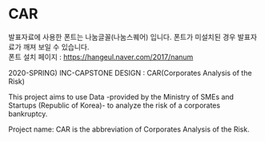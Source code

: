 # CAR
발표자료에 사용한 폰트는 나눔글꼴(나눔스퀘어) 입니다. 폰트가 미설치된 경우 발표자료가 깨져 보일 수 있습니다.  
폰트 설치 페이지 : https://hangeul.naver.com/2017/nanum

2020-SPRING) INC-CAPSTONE DESIGN :  CAR(Corporates Analysis of the Risk)

This project aims to use Data -provided by the Ministry of SMEs and Startups (Republic of Korea)-
to analyze the risk of a corporates bankruptcy.

Project name: CAR is the abbreviation of Corporates Analysis of the Risk.
